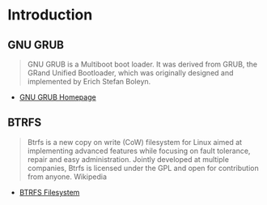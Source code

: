 Introduction
==

## GNU GRUB

> GNU GRUB is a Multiboot boot loader. It was derived from GRUB, the GRand Unified Bootloader, which was originally designed and implemented by Erich Stefan Boleyn. 

- [GNU GRUB Homepage](https://www.gnu.org/software/grub/)

## BTRFS

> Btrfs is a new copy on write (CoW) filesystem for Linux aimed at implementing advanced features while focusing on fault tolerance, repair and easy administration. Jointly developed at multiple companies, Btrfs is licensed under the GPL and open for contribution from anyone. Wikipedia

- [BTRFS Filesystem](https://btrfs.wiki.kernel.org/index.php/Main_Page)